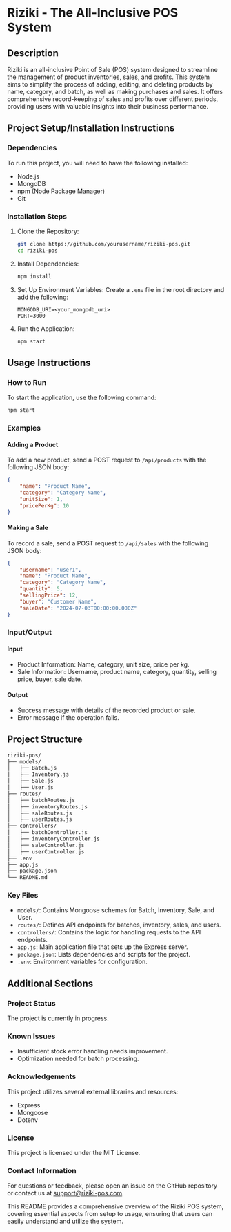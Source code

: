 # Riziki - The All-Inclusive POS System

## Description
Riziki is an all-inclusive Point of Sale (POS) system designed to streamline the management of product inventories, sales, and profits. This system aims to simplify the process of adding, editing, and deleting products by name, category, and batch, as well as making purchases and sales. It offers comprehensive record-keeping of sales and profits over different periods, providing users with valuable insights into their business performance.

## Project Setup/Installation Instructions

### Dependencies
To run this project, you will need to have the following installed:

- Node.js
- MongoDB
- npm (Node Package Manager)
- Git

### Installation Steps

1. Clone the Repository:

   ```bash
   git clone https://github.com/yourusername/riziki-pos.git
   cd riziki-pos
   ```

2. Install Dependencies:

   ```bash
   npm install
   ```

3. Set Up Environment Variables:
   Create a `.env` file in the root directory and add the following:

   ```env
   MONGODB_URI=<your_mongodb_uri>
   PORT=3000
   ```

4. Run the Application:

   ```bash
   npm start
   ```

## Usage Instructions

### How to Run
To start the application, use the following command:

```bash
npm start
```

### Examples

#### Adding a Product
To add a new product, send a POST request to `/api/products` with the following JSON body:

```json
{
    "name": "Product Name",
    "category": "Category Name",
    "unitSize": 1,
    "pricePerKg": 10
}
```

#### Making a Sale
To record a sale, send a POST request to `/api/sales` with the following JSON body:

```json
{
    "username": "user1",
    "name": "Product Name",
    "category": "Category Name",
    "quantity": 5,
    "sellingPrice": 12,
    "buyer": "Customer Name",
    "saleDate": "2024-07-03T00:00:00.000Z"
}
```

### Input/Output

#### Input
- Product Information: Name, category, unit size, price per kg.
- Sale Information: Username, product name, category, quantity, selling price, buyer, sale date.

#### Output
- Success message with details of the recorded product or sale.
- Error message if the operation fails.

## Project Structure

```bash
riziki-pos/
├── models/
│   ├── Batch.js
│   ├── Inventory.js
│   ├── Sale.js
│   ├── User.js
├── routes/
│   ├── batchRoutes.js
│   ├── inventoryRoutes.js
│   ├── saleRoutes.js
│   ├── userRoutes.js
├── controllers/
│   ├── batchController.js
│   ├── inventoryController.js
│   ├── saleController.js
│   ├── userController.js
├── .env
├── app.js
├── package.json
└── README.md
```

### Key Files
- `models/`: Contains Mongoose schemas for Batch, Inventory, Sale, and User.
- `routes/`: Defines API endpoints for batches, inventory, sales, and users.
- `controllers/`: Contains the logic for handling requests to the API endpoints.
- `app.js`: Main application file that sets up the Express server.
- `package.json`: Lists dependencies and scripts for the project.
- `.env`: Environment variables for configuration.

## Additional Sections

### Project Status
The project is currently in progress.

### Known Issues
- Insufficient stock error handling needs improvement.
- Optimization needed for batch processing.

### Acknowledgements
This project utilizes several external libraries and resources:

- Express
- Mongoose
- Dotenv

### License
This project is licensed under the MIT License.

### Contact Information
For questions or feedback, please open an issue on the GitHub repository or contact us at support@riziki-pos.com.

This README provides a comprehensive overview of the Riziki POS system, covering essential aspects from setup to usage, ensuring that users can easily understand and utilize the system.